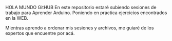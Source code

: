 HOLA MUNDO GitHUB
En este repositorio estaré subiendo sesiones de trabajo para Aprender Arduino.
Poniendo en práctica ejercicios encontrados en la WEB.

Mientras aprendo a ordenar mis sesiones y archivos, me guiaré de los expertos que encuentre por acá.
